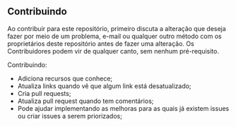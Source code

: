 ## Contribuindo

Ao contribuir para este repositório, primeiro discuta a alteração que deseja fazer por meio de um problema, e-mail ou qualquer outro método com os proprietários deste repositório antes de fazer uma alteração. Os Contribuidores podem vir de qualquer canto, sem nenhum pré-requisito.

Contribuindo:

- Adiciona recursos que conhece;
- Atualiza links quando vê que algum link está desatualizado;
- Cria pull requests;
- Atualiza pull request quando tem comentários;
- Pode ajudar implementando as melhoras para as quais já existem issues ou criar issues a serem priorizados;